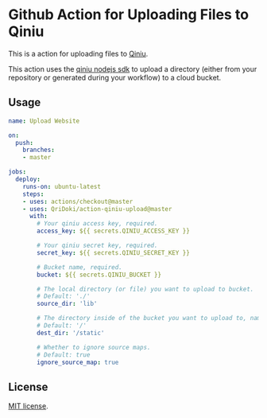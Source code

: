 # Github Action for Uploading Files to Qiniu

This is a action for uploading files to [Qiniu](https://qiniu.com).

This action uses the [qiniu nodejs sdk](https://github.com/qiniu/nodejs-sdk) to upload a directory (either from your repository or generated during your workflow) to a cloud bucket.


## Usage
```yaml
name: Upload Website

on:
  push:
    branches:
    - master

jobs:
  deploy:
    runs-on: ubuntu-latest
    steps:
    - uses: actions/checkout@master
    - uses: QriDoki/action-qiniu-upload@master
      with:
        # Your qiniu access key, required.
        access_key: ${{ secrets.QINIU_ACCESS_KEY }}

        # Your qiniu secret key, required.
        secret_key: ${{ secrets.QINIU_SECRET_KEY }}

        # Bucket name, required.
        bucket: ${{ secrets.QINIU_BUCKET }}

        # The local directory (or file) you want to upload to bucket.
        # Default: './'
        source_dir: 'lib'

        # The directory inside of the bucket you want to upload to, namely key prefix prepended to dest file key.
        # Default: '/'
        dest_dir: '/static'

        # Whether to ignore source maps.
        # Default: true
        ignore_source_map: true
```

## License

[MIT license](LICENSE).
